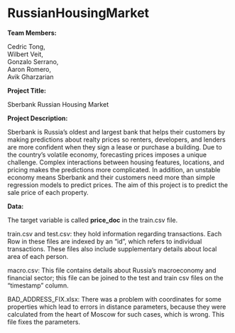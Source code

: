 # RussianHousingMarket

__Team Members:__
 
Cedric Tong,            	
Wilbert Veit,            	
Gonzalo Serrano,     	
Aaron Romero,        	
Avik Gharzarian     	
 
__Project Title:__
 
Sberbank Russian Housing Market
 
__Project Description:__
 
Sberbank is Russia’s oldest and largest bank that helps their customers by making predictions about realty prices so renters, developers, and lenders are more confident when they sign a lease or purchase a building. Due to the country’s volatile economy, forecasting prices imposes a unique challenge. Complex interactions between housing features, locations, and pricing makes the predictions more complicated. In addition, an unstable economy means Sberbank and their customers need more than simple regression models to predict prices. The aim of this project is to predict the sale price of each property. 

__Data:__

The target variable is called __price_doc__ in the train.csv file.

train.csv and test.csv: they hold information regarding transactions. Each Row in these files are indexed by an “id”, which refers to individual transactions. These files also include supplementary details about local area of each person.

macro.csv: This file contains details about Russia’s macroeconomy and financial sector; this file can be joined to the test and train csv files on the “timestamp” column.

BAD_ADDRESS_FIX.xlsx: There was a problem with coordinates for some properties which lead to errors in distance parameters, because they were calculated from the heart of Moscow for such cases, which is wrong. This file fixes the parameters.
